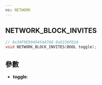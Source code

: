 ```yaml
---
ns: NETWORK
---
```

## NETWORK_BLOCK_INVITES

```c
// 0x34F9E9049454A7A0 0xD156FD1A
void NETWORK_BLOCK_INVITES(BOOL toggle);
```


## 參數
* **toggle**: 


